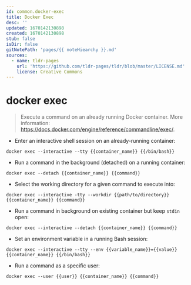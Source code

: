 ```yaml
---
id: common.docker-exec
title: Docker Exec
desc: ''
updated: 1670142130898
created: 1670142130898
stub: false
isDir: false
gitNotePath: 'pages/{{ noteHiearchy }}.md'
sources:
  - name: tldr-pages
    url: 'https://github.com/tldr-pages/tldr/blob/master/LICENSE.md'
    license: Creative Commons
---
```

# docker exec

> Execute a command on an already running Docker container.
> More information: <https://docs.docker.com/engine/reference/commandline/exec/>.

- Enter an interactive shell session on an already-running container:

`docker exec --interactive --tty {{container_name}} {{/bin/bash}}`

- Run a command in the background (detached) on a running container:

`docker exec --detach {{container_name}} {{command}}`

- Select the working directory for a given command to execute into:

`docker exec --interactive -tty --workdir {{path/to/directory}} {{container_name}} {{command}}`

- Run a command in background on existing container but keep `stdin` open:

`docker exec --interactive --detach {{container_name}} {{command}}`

- Set an environment variable in a running Bash session:

`docker exec --interactive --tty --env {{variable_name}}={{value}} {{container_name}} {{/bin/bash}}`

- Run a command as a specific user:

`docker exec --user {{user}} {{container_name}} {{command}}`

